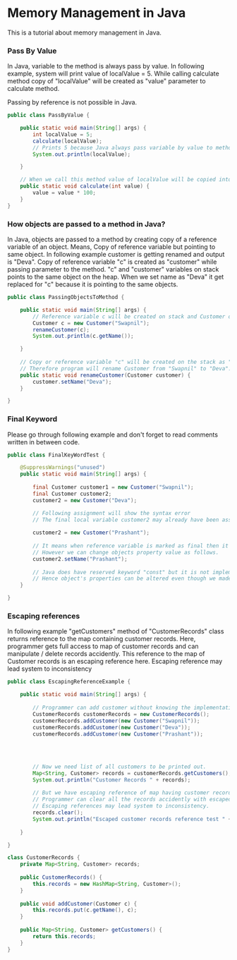 # Memory Management in Java
This is a tutorial about memory management in Java.

### Pass By Value
In Java, variable to the method is always pass by value. In following example, system will print value of localValue = 5. While calling calculate method copy of "localValue" will be created as "value" parameter to calculate method.

Passing by reference is not possible in Java.

```java
public class PassByValue {

	public static void main(String[] args) {
		int localValue = 5;
		calculate(localValue);
		// Prints 5 because Java always pass variable by value to method
		System.out.println(localValue);

	}

	// When we call this method value of localValue will be copied into value i.e pass by value.
	public static void calculate(int value) {
		value = value * 100;
	}
}
```


### How objects are passed to a method in Java?
In Java, objects are passed to a method by creating copy of a reference variable of an object. Means, Copy of reference variable but pointing to same object. In following example customer is getting renamed and output is "Deva". Copy of reference variable "c" is created as "customer" while passing parameter to the method. "c" and "customer" variables on stack points to the same object on the heap. When we set name as "Deva" it get replaced for "c" because it is pointing to the same objects.

```java
public class PassingObjectsToMethod {

	public static void main(String[] args) {
		// Reference variable c will be created on stack and Customer object with name "Swapnil" will be created on heap.
		Customer c = new Customer("Swapnil");
		renameCustomer(c);
		System.out.println(c.getName());

	}
	
	// Copy or reference variable "c" will be created on the stack as "customer" and will point to the same object created on the heap earlier.
	// Therefore program will rename Customer from "Swapnil" to "Deva".
	public static void renameCustomer(Customer customer) {
		customer.setName("Deva");
	}

}
```

### Final Keyword

Please go through following example and don't forget to read comments written in between code.

```java
public class FinalKeyWordTest {

	@SuppressWarnings("unused")
	public static void main(String[] args) {
		
		final Customer customer1 = new Customer("Swapnil");
		final Customer customer2;
		customer2 = new Customer("Deva");

		// Following assignment will show the syntax error
		// The final local variable customer2 may already have been assigned
		
		customer2 = new Customer("Prashant");
		
		// It means when reference variable is marked as final then it's pointer cannot be changed to another object
		// However we can change objects property value as follows.
		customer2.setName("Prashant");
		
		// Java does have reserved keyword "const" but it is not implemented therefore there will not be const correctness implemented in Java
		// Hence object's properties can be altered even though we made reference variable final
	}

}
```

### Escaping references
In following example "getCustomers" method of "CustomerRecords" class returns reference to the map containing customer records.
Here, programmer gets full access to map of customer records and can manipulate / delete records accidently. This reference to the map of Customer records is an escaping reference here.
Escaping reference may lead system to inconsistency  

```java
public class EscapingReferenceExample {

	public static void main(String[] args) {
		
		// Programmer can add customer without knowing the implementation of addCustomer method.
		CustomerRecords customerRecords = new CustomerRecords();
		customerRecords.addCustomer(new Customer("Swapnil"));
		customerRecords.addCustomer(new Customer("Deva"));
		customerRecords.addCustomer(new Customer("Prashant"));
		
		
		
		
		// Now we need list of all customers to be printed out.
		Map<String, Customer> records = customerRecords.getCustomers();
		System.out.println("Customer Records " + records);
		
		// But we have escaping reference of map having customer records.
		// Programmer can clear all the records accidently with escaped reference of customer records map.
		// Escaping references may lead system to inconsistency.
		records.clear();
		System.out.println("Escaped customer records reference test " + customerRecords.getCustomers());
		
	}

}

class CustomerRecords {
	private Map<String, Customer> records;
	
	public CustomerRecords() {
		this.records = new HashMap<String, Customer>();
	}
	
	public void addCustomer(Customer c) {
		this.records.put(c.getName(), c);
	}
	
	public Map<String, Customer> getCustomers() {
		return this.records;
	}
}
```